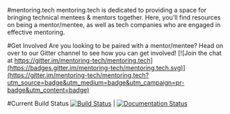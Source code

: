 #mentoring.tech
mentoring.tech is dedicated to providing a space for bringing technical mentees & mentors together. Here, you'll find resources on being a mentor/mentee, as well as tech companies who are engaged in effective mentoring.

#Get Involved
Are you looking to be paired with a mentor/mentee? Head on over to our Gitter channel to see how you can get involved!
[![Join the chat at https://gitter.im/mentoring-tech/mentoring.tech](https://badges.gitter.im/mentoring-tech/mentoring.tech.svg)](https://gitter.im/mentoring-tech/mentoring.tech?utm_source=badge&utm_medium=badge&utm_campaign=pr-badge&utm_content=badge)

#Current Build Status
[![Build Status](https://travis-ci.org/mentoring-tech/mentoring.tech.svg?branch=master)](https://travis-ci.org/mentoring-tech/mentoring.tech) | [![Documentation Status](https://readthedocs.org/projects/mentoringtech/badge/?version=latest)](http://mentoringtech.readthedocs.org/en/latest/?badge=latest)

